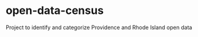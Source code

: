 open-data-census
================

Project to identify and categorize Providence and Rhode Island open data
